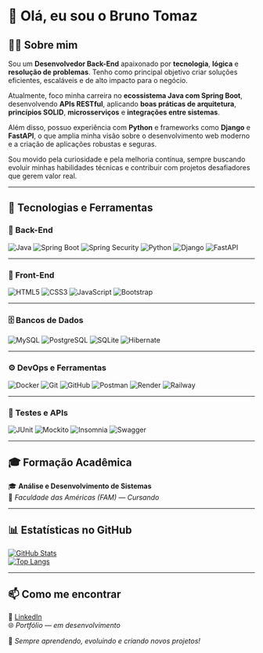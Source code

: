 # 👋 Olá, eu sou o **Bruno Tomaz**

## 🧑‍💻 Sobre mim  
Sou um **Desenvolvedor Back-End** apaixonado por **tecnologia**, **lógica** e **resolução de problemas**. Tenho como principal objetivo criar soluções eficientes, escaláveis e de alto impacto para o negócio.  

Atualmente, foco minha carreira no **ecossistema Java com Spring Boot**, desenvolvendo **APIs RESTful**, aplicando **boas práticas de arquitetura**, **princípios SOLID**, **microsserviços** e **integrações entre sistemas**.  

Além disso, possuo experiência com **Python** e frameworks como **Django** e **FastAPI**, o que amplia minha visão sobre o desenvolvimento web moderno e a criação de aplicações robustas e seguras.  

Sou movido pela curiosidade e pela melhoria contínua, sempre buscando evoluir minhas habilidades técnicas e contribuir com projetos desafiadores que gerem valor real.  

---

## 🚀 Tecnologias e Ferramentas  

### 🧠 Back-End  
![Java](https://img.shields.io/badge/Java-ED8B00?style=for-the-badge&logo=openjdk&logoColor=white)
![Spring Boot](https://img.shields.io/badge/Spring%20Boot-6DB33F?style=for-the-badge&logo=springboot&logoColor=white)
![Spring Security](https://img.shields.io/badge/Spring%20Security-6DB33F?style=for-the-badge&logo=springsecurity&logoColor=white)
![Python](https://img.shields.io/badge/Python-3776AB?style=for-the-badge&logo=python&logoColor=white)
![Django](https://img.shields.io/badge/Django-092E20?style=for-the-badge&logo=django&logoColor=white)
![FastAPI](https://img.shields.io/badge/FastAPI-009688?style=for-the-badge&logo=fastapi&logoColor=white)

---

### 🎨 Front-End  
![HTML5](https://img.shields.io/badge/HTML5-E34F26?style=for-the-badge&logo=html5&logoColor=white)
![CSS3](https://img.shields.io/badge/CSS3-1572B6?style=for-the-badge&logo=css3&logoColor=white)
![JavaScript](https://img.shields.io/badge/JavaScript-F7DF1E?style=for-the-badge&logo=javascript&logoColor=black)
![Bootstrap](https://img.shields.io/badge/Bootstrap-7952B3?style=for-the-badge&logo=bootstrap&logoColor=white)

---

### 🗄️ Bancos de Dados  
![MySQL](https://img.shields.io/badge/MySQL-005C84?style=for-the-badge&logo=mysql&logoColor=white)
![PostgreSQL](https://img.shields.io/badge/PostgreSQL-316192?style=for-the-badge&logo=postgresql&logoColor=white)
![SQLite](https://img.shields.io/badge/SQLite-003B57?style=for-the-badge&logo=sqlite&logoColor=white)
![Hibernate](https://img.shields.io/badge/Hibernate-59666C?style=for-the-badge&logo=hibernate&logoColor=white)

---

### ⚙️ DevOps e Ferramentas  
![Docker](https://img.shields.io/badge/Docker-2496ED?style=for-the-badge&logo=docker&logoColor=white)
![Git](https://img.shields.io/badge/Git-F05033?style=for-the-badge&logo=git&logoColor=white)
![GitHub](https://img.shields.io/badge/GitHub-181717?style=for-the-badge&logo=github&logoColor=white)
![Postman](https://img.shields.io/badge/Postman-FF6C37?style=for-the-badge&logo=postman&logoColor=white)
![Render](https://img.shields.io/badge/Render-46E3B7?style=for-the-badge&logo=render&logoColor=black)
![Railway](https://img.shields.io/badge/Railway-0B0D0E?style=for-the-badge&logo=railway&logoColor=white)

---

### 🧪 Testes e APIs  
![JUnit](https://img.shields.io/badge/JUnit-25A162?style=for-the-badge&logo=junit5&logoColor=white)
![Mockito](https://img.shields.io/badge/Mockito-239120?style=for-the-badge&logoColor=white)
![Insomnia](https://img.shields.io/badge/Insomnia-4000BF?style=for-the-badge&logo=insomnia&logoColor=white)
![Swagger](https://img.shields.io/badge/Swagger-85EA2D?style=for-the-badge&logo=swagger&logoColor=black)

---

## 🎓 Formação Acadêmica  
🎓 **Análise e Desenvolvimento de Sistemas**  
📍 *Faculdade das Américas (FAM) — Cursando*

---

## 📊 Estatísticas no GitHub  
[![GitHub Stats](https://github-readme-stats.vercel.app/api?username=tomazbr9&show_icons=true&theme=radical)](https://github.com/tomazbr9)  
[![Top Langs](https://github-readme-stats.vercel.app/api/top-langs/?username=tomazbr9&layout=compact&theme=radical)](https://github.com/tomazbr9)

---

## 📫 Como me encontrar  
🔗 [LinkedIn](https://www.linkedin.com/in/bruno-tomaz-5232451b2/)  
🌐 *Portfólio — em desenvolvimento*  

🚀 *Sempre aprendendo, evoluindo e criando novos projetos!*